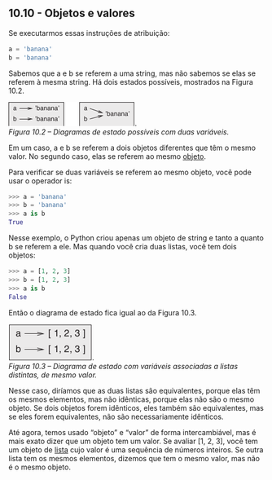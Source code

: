 ## 10.10 - Objetos e valores

Se executarmos essas instruções de atribuição:

```python
a = 'banana'
b = 'banana'
```

Sabemos que a e b se referem a uma string, mas não sabemos se elas se referem à mesma string. Há dois estados possíveis, mostrados na Figura 10.2.

![Figura 10.2 – Diagramas de estado possíveis com duas variáveis](/fig/tnkp_1002.png).
<br>_Figura 10.2 – Diagramas de estado possíveis com duas variáveis._

Em um caso, a e b se referem a dois objetos diferentes que têm o mesmo valor. No segundo caso, elas se referem ao mesmo [objeto](14-glossario.md#objeto).

Para verificar se duas variáveis se referem ao mesmo objeto, você pode usar o operador is:


```python
>>> a = 'banana'
>>> b = 'banana'
>>> a is b
True
```

Nesse exemplo, o Python criou apenas um objeto de string e tanto a quanto b se referem a ele. Mas quando você cria duas listas, você tem dois objetos:


```python
>>> a = [1, 2, 3]
>>> b = [1, 2, 3]
>>> a is b
False
```

Então o diagrama de estado fica igual ao da Figura 10.3.

![Figura 10.3 – Diagrama de estado com variáveis associadas a listas distintas, de mesmo valor](/fig/tnkp_1003.png).
<br>_Figura 10.3 – Diagrama de estado com variáveis associadas a listas distintas, de mesmo valor._

Nesse caso, diríamos que as duas listas são equivalentes, porque elas têm os mesmos elementos, mas não idênticas, porque elas não são o mesmo objeto. Se dois objetos forem idênticos, eles também são equivalentes, mas se eles forem equivalentes, não são necessariamente idênticos.

Até agora, temos usado “objeto” e “valor” de forma intercambiável, mas é mais exato dizer que um objeto tem um valor. Se avaliar [1, 2, 3], você tem um objeto de [lista](14-glossario.md#lista) cujo valor é uma sequência de números inteiros. Se outra lista tem os mesmos elementos, dizemos que tem o mesmo valor, mas não é o mesmo objeto.
